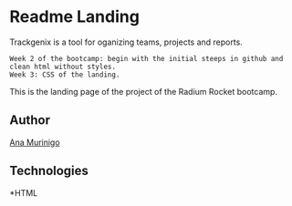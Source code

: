 # Readme Landing
Trackgenix is a tool for oganizing teams, projects and reports.
```
Week 2 of the bootcamp: begin with the initial steeps in github and clean html without styles.
Week 3: CSS of the landing.
```
This is the landing page of the project of the Radium Rocket bootcamp.
## Author
[Ana Murinigo](https://github.com/AnaMurinigo)
## Technologies
*HTML